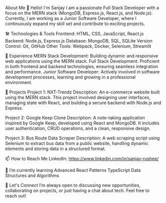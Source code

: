 About Me
👋 Hello! I'm Sanjay
I am a passionate Full Stack Developer with a focus on the MERN stack (MongoDB, Express.js, React.js, and Node.js). Currently, I am working as a Junior Software Developer, where I continuously expand my skill set and contribute to exciting projects.

🛠️ Technologies & Tools
Frontend: HTML, CSS, JavaScript, React.js
Backend: Node.js, Express.js
Database: MongoDB, SQL, SQLite
Version Control: Git, GitHub
Other Tools: Webpack, Docker, Selenium, Streamlit

🌟 Experience
MERN Stack Development: Building dynamic and responsive web applications using the MERN stack.
Full Stack Development: Proficient in both frontend and backend technologies, ensuring seamless integration and performance.
Junior Software Developer: Actively involved in software development processes, learning and growing in a professional environment.

🚀 Projects
Project 1: NXT-Trendz
Description: An e-commerce website built using the MERN stack. This project involved designing user interfaces, managing state with React, and building a secure backend with Node.js and Express.

Project 2: Google Keep Clone
Description: A note-taking application inspired by Google Keep, developed using React and MongoDB. It includes user authentication, CRUD operations, and a clean, responsive design.

Project 3: Bus Route Data Scraper
Description: A web scraping script using Selenium to extract bus data from a public website, handling dynamic elements and storing data in a structured format.

📫 How to Reach Me
LinkedIn: https://www.linkedin.com/in/sanjay-rushee/

🌱 I’m currently learning
Advanced React Patterns
TypeScript
Data Structures and Algorithms

🤝 Let's Connect
I’m always open to discussing new opportunities, collaborating on projects, or just having a chat about tech. Feel free to reach out!
